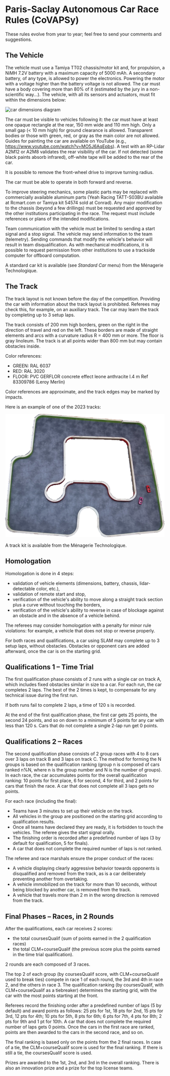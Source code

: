 # Paris-Saclay Autonomous Car Race Rules (CoVAPSy)

These rules evolve from year to year; feel free to send your comments and suggestions.

## The Vehicle

The vehicle must use a Tamiya TT02 chassis/motor kit and, for propulsion, a NiMH 7.2V battery with a maximum capacity of 5000 mAh. A secondary battery, of any type, is allowed to power the electronics. Powering the motor with a voltage higher than the battery voltage is not allowed. The car must have a body covering more than 80% of it (estimated by the jury in a non-scientific way...).
The vehicle, with all its sensors and actuators, must fit within the dimensions below:

![car dimensions diagram](images/dimensions_voiture.png)

The car must be visible to vehicles following it: the car must have at least one opaque rectangle at the rear, 150 mm wide and 110 mm high. Only a small gap (< 10 mm high) for ground clearance is allowed.
Transparent bodies or those with green, red, or gray as the main color are not allowed. Guides for painting the car are available on YouTube (e.g., https://www.youtube.com/watch?v=MO5J6AqEpbs). A test with an RP-Lidar A2M12 or A2M8 validates the rear visibility of the car. If not detected (some black paints absorb infrared), off-white tape will be added to the rear of the car.

It is possible to remove the front-wheel drive to improve turning radius.

The car must be able to operate in both forward and reverse.

To improve steering mechanics, some plastic parts may be replaced with commercially available aluminum parts (Yeah Racing TATT-S03BU available at Rcmart.com or Tamiya kit 54574 sold at Conrad).
Any major modification to the chassis (beyond a few drillings) must be requested and approved by the other institutions participating in the race. The request must include references or plans of the intended modifications.

Team communication with the vehicle must be limited to sending a start signal and a stop signal. The vehicle may send information to the team (telemetry). Sending commands that modify the vehicle's behavior will result in team disqualification. As with mechanical modifications, it is possible to request permission from other institutions to use a trackside computer for offboard computation.

A standard car kit is available (see *Standard Car* menu) from the Ménagerie Technologique.

## The Track

The track layout is not known before the day of the competition. Providing the car with information about the track layout is prohibited. Referees may check this, for example, on an auxiliary track. The car may learn the track by completing up to 3 setup laps.

The track consists of 200 mm high borders, green on the right in the direction of travel and red on the left. These borders are made of straight elements and arcs with a curvature radius R = 400 mm or more. The floor is gray linoleum. The track is at all points wider than 800 mm but may contain obstacles inside.

Color references:

* GREEN: RAL 6037
* RED: RAL 3020
* FLOOR: PVC GERFLOR concrete effect leone anthracite l.4 m Ref 83309786 (Leroy Merlin)

Color references are approximate, and the track edges may be marked by impacts.

Here is an example of one of the 2023 tracks:

![example track layout](images/piste_2023.png)

A track kit is available from the Ménagerie Technologique.

## Homologation

Homologation is done in 4 steps:

* validation of vehicle elements (dimensions, battery, chassis, lidar-detectable color, etc.),
* validation of remote start and stop,
* verification of the vehicle's ability to move along a straight track section plus a curve without touching the borders,
* verification of the vehicle's ability to reverse in case of blockage against an obstacle and in the absence of a vehicle behind.

The referees may consider homologation with a penalty for minor rule violations: for example, a vehicle that does not stop or reverse properly.

For both races and qualifications, a car using SLAM may complete up to 3 setup laps, without obstacles. Obstacles or opponent cars are added afterward, once the car is on the starting grid.

## Qualifications 1 – Time Trial

The first qualification phase consists of 2 runs with a single car on track A, which includes fixed obstacles similar in size to a car.
For each run, the car completes 2 laps. The best of the 2 times is kept, to compensate for any technical issue during the first run.

If both runs fail to complete 2 laps, a time of 120 s is recorded.

At the end of the first qualification phase, the first car gets 25 points, the second 24 points, and so on down to a minimum of 5 points for any car with less than 120 s. Cars that do not complete a single 2-lap run get 0 points.

## Qualifications 2 – Races

The second qualification phase consists of 2 group races with 4 to 8 cars over 3 laps on track B and 3 laps on track C. The method for forming the N groups is based on the qualification ranking (group n is composed of cars ranked n%N, where n is the group number and N is the number of groups). In each race, the car accumulates points for the overall qualification ranking: 10 points for first place, 6 for second, 4 for third, and 2 points for cars that finish the race. A car that does not complete all 3 laps gets no points.

For each race (including the final):

* Teams have 3 minutes to set up their vehicle on the track.
* All vehicles in the group are positioned on the starting grid according to qualification results.
* Once all teams have declared they are ready, it is forbidden to touch the vehicles. The referee gives the start signal orally.
* The finishing order is recorded after a predefined number of laps (3 by default for qualification, 5 for finals).
* A car that does not complete the required number of laps is not ranked.

The referee and race marshals ensure the proper conduct of the races:

* A vehicle displaying clearly aggressive behavior towards opponents is disqualified and removed from the track, as is a car deliberately preventing another from overtaking.
* A vehicle immobilized on the track for more than 10 seconds, without being blocked by another car, is removed from the track.
* A vehicle that travels more than 2 m in the wrong direction is removed from the track.

## Final Phases – Races, in 2 Rounds

After the qualifications, each car receives 2 scores:

* the total coursesQualif (sum of points earned in the 2 qualification races)
* the total CLM+courseQualif (the previous score plus the points earned in the time trial qualification).

2 rounds are each composed of 3 races.

The top 2 of each group (by coursesQualif score, with CLM+courseQualif used to break ties) compete in race 1 of each round, the 3rd and 4th in race 2, and the others in race 3. The qualification ranking (by coursesQualif, with CLM+courseQualif as a tiebreaker) determines the starting grid, with the car with the most points starting at the front.

Referees record the finishing order after a predefined number of laps (5 by default) and award points as follows: 25 pts for 1st, 18 pts for 2nd, 15 pts for 3rd, 12 pts for 4th; 10 pts for 5th, 8 pts for 6th; 6 pts for 7th, 4 pts for 8th; 2 pts for 9th and 1 pt for 10th. A car that does not complete the required number of laps gets 0 points. Once the cars in the first race are ranked, points are then awarded to the cars in the second race, and so on.

The final ranking is based only on the points from the 2 final races. In case of a tie, the CLM+courseQualif score is used for the final ranking. If there is still a tie, the coursesQualif score is used.

Prizes are awarded to the 1st, 2nd, and 3rd in the overall ranking. There is also an innovation prize and a prize for the top license teams.